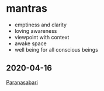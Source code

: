 # mantras

* emptiness and clarity
* loving awareness
* viewpoint with context
* awake space
* well being for all conscious beings 

## 2020-04-16

[Paranasabari](paranasabari.md)

